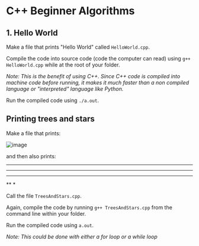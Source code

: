 # C++ Beginner Algorithms

## 1. Hello World
Make a file that prints "Hello World" called `HelloWorld.cpp`.

Compile the code into source code (code the computer can read) using `g++ HelloWorld.cpp` while at the root of your folder. 

*Note: This is the benefit of using C++. Since C++ code is compiled into machine code before running, it makes it much faster than a non compiled language or "interpreted" language like Python.*

Run the compiled code using `./a.out`.

## Printing trees and stars
Make a file that prints:

![image](https://user-images.githubusercontent.com/36263575/66679951-5e562000-ec67-11e9-96c6-18e2000ad81b.png)

and then also prints:

*****
****
***
**
*

Call the file `TreesAndStars.cpp`.

Again, compile the code by running `g++ TreesAndStars.cpp` from the command line within your folder.

Run the compiled code using `a.out`.

*Note: This could be done with either a for loop or a while loop*
